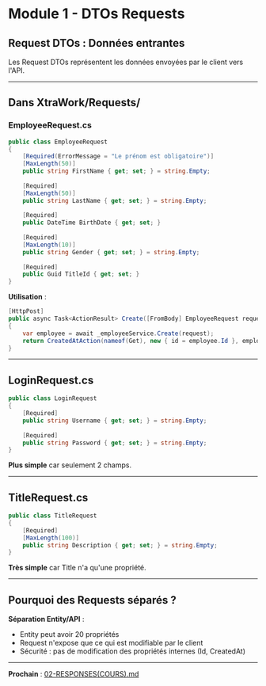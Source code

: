 # Module 1 - DTOs Requests

## Request DTOs : Données entrantes

Les Request DTOs représentent les données envoyées par le client vers l'API.

---

## Dans XtraWork/Requests/

### EmployeeRequest.cs

```csharp
public class EmployeeRequest
{
    [Required(ErrorMessage = "Le prénom est obligatoire")]
    [MaxLength(50)]
    public string FirstName { get; set; } = string.Empty;
    
    [Required]
    [MaxLength(50)]
    public string LastName { get; set; } = string.Empty;
    
    [Required]
    public DateTime BirthDate { get; set; }
    
    [Required]
    [MaxLength(10)]
    public string Gender { get; set; } = string.Empty;
    
    [Required]
    public Guid TitleId { get; set; }
}
```

**Utilisation** :
```csharp
[HttpPost]
public async Task<ActionResult> Create([FromBody] EmployeeRequest request)
{
    var employee = await _employeeService.Create(request);
    return CreatedAtAction(nameof(Get), new { id = employee.Id }, employee);
}
```

---

## LoginRequest.cs

```csharp
public class LoginRequest
{
    [Required]
    public string Username { get; set; } = string.Empty;
    
    [Required]
    public string Password { get; set; } = string.Empty;
}
```

**Plus simple** car seulement 2 champs.

---

## TitleRequest.cs

```csharp
public class TitleRequest
{
    [Required]
    [MaxLength(100)]
    public string Description { get; set; } = string.Empty;
}
```

**Très simple** car Title n'a qu'une propriété.

---

## Pourquoi des Requests séparés ?

**Séparation Entity/API** :
- Entity peut avoir 20 propriétés
- Request n'expose que ce qui est modifiable par le client
- Sécurité : pas de modification des propriétés internes (Id, CreatedAt)

---

**Prochain** : [02-RESPONSES(COURS).md](./02-RESPONSES(COURS).md)

